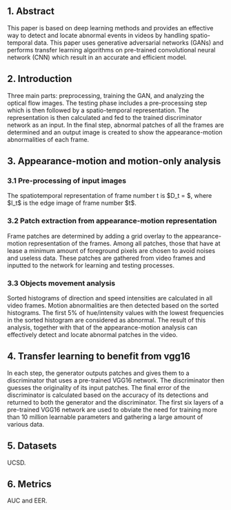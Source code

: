 <h2>1. Abstract</h2>
This paper is based on deep learning methods and provides an effective way to detect and locate abnormal events in videos by handling spatio-temporal data. This paper uses generative adversarial networks (GANs) and performs transfer learning algorithms on pre-trained convolutional neural network (CNN) which result in an accurate and efficient model.
<h2>2. Introduction</h2>
Three main parts: preprocessing, training the GAN, and analyzing the optical flow images. The testing phase includes a pre-processing step which is then followed by a spatio-temporal representation. The representation is then calculated and fed to the trained discriminator network as an input. In the final step, abnormal patches of all the frames are determined and an output image is created to show the appearance-motion abnormalities of each frame.
<h2>3. Appearance-motion and motion-only analysis</h2>
<h3>3.1 Pre-processing of input images</h3>
The spatiotemporal representation of frame number t is $D_t = <I_t, I_{t - 2}, I_{t - 4}>$, where $I_t$ is the edge image of frame number $t$.
<h3>3.2 Patch extraction from appearance-motion representation</h3>
Frame patches are determined by adding a grid overlay to the appearance-motion representation of the frames. Among all patches, those that have at lease a minimum amount of foreground pixels are chosen to avoid noises and useless data. These patches are gathered from video frames and inputted to the network for learning and testing processes.
<h3>3.3 Objects movement analysis</h3>
Sorted histograms of direction and speed intensities are calculated in all video frames. Motion abnormalities are then detected based on the sorted histograms. The first 5% of hue/intensity values with the lowest frequencies in the sorted histogram are considered as abnormal. The result of this analysis, together with that of the appearance-motion analysis can effectively detect and locate abnormal patches in the video.
<h2>4. Transfer learning to benefit from vgg16</h2>
In each step, the generator outputs patches and gives them to a discriminator that uses a pre-trained VGG16 network. The discriminator then guesses the originality of its input patches. The final error of the discriminator is calculated based on the accuracy of its detections and returned to both the generator and the discriminator. The first six layers of a pre-trained VGG16 network are used to obviate the need for training more than 10 million learnable parameters and gathering a large amount of various data.
<h2>5. Datasets</h2>
UCSD.
<h2>6. Metrics</h2>
AUC and EER.